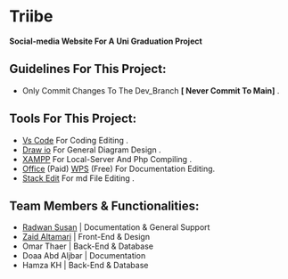 # Triibe
 **Social-media Website For A Uni Graduation Project**
## Guidelines For This Project:
 - Only Commit Changes To The Dev_Branch **[ Never Commit To Main]** .
## Tools For This Project:
 - [Vs Code](https://code.visualstudio.com/) For Coding Editing .
 - [Draw io](https://www.microsoft.com/en-us/p/drawio-diagrams/9mvvszk43qqw#activetab=pivot:overviewtab) For General Diagram Design .
 - [XAMPP](https://www.apachefriends.org/download.html) For Local-Server And Php Compiling .
 - [Office](https://www.office.com/) (Paid) [WPS](https://www.wps.com/) (Free) For Documentation Editing.
 - [Stack Edit](https://stackedit.io/app#) For md File Editing .
## Team Members & Functionalities:
 - [Radwan Susan](https://github.com/RadwanSusan) | Documentation & General Support
 - [Zaid Altamari](https://github.com/ZaidAltamari) | Front-End & Design
 - Omar Thaer | Back-End & Database  
 - Doaa  Abd Aljbar | Documentation 
 - Hamza KH | Back-End & Database 



